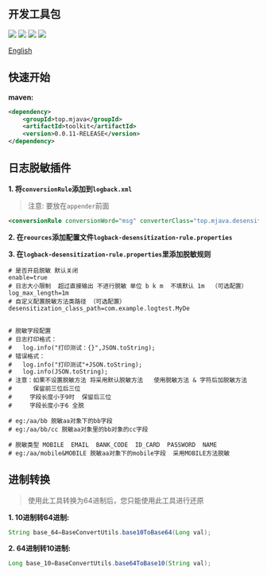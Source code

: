 ## 开发工具包
![](https://img.shields.io/badge/Tool-%E5%B7%A5%E5%85%B7%E5%8C%85-orange) 
![](https://img.shields.io/badge/%E6%97%A5%E5%BF%97-Logback-red) 
![](https://img.shields.io/badge/%E8%BF%9B%E5%88%B6%E8%BD%AC%E6%8D%A2-BaseConversion-green) 
![](https://img.shields.io/badge/%E9%9B%AA%E8%8A%B1%E7%AE%97%E6%B3%95-SnowFlake-blue)

[English](https://github.com/GreyCode9/toolkit/blob/master/README.md)

## 快速开始
**maven:**
```xml
<dependency>
    <groupId>top.mjava</groupId>
    <artifactId>toolkit</artifactId>
    <version>0.0.11-RELEASE</version>
</dependency>
```

## 日志脱敏插件
**1. 将`conversionRule`添加到`logback.xml`**
> 注意: 要放在`appender`前面
```xml
<conversionRule conversionWord="msg" converterClass="top.mjava.desensitization.TopLogMsgConvert"/>
```
**2. 在`reources`添加配置文件`logback-desensitization-rule.properties`**

**3. 在`logback-desensitization-rule.properties`里添加脱敏规则**
```properties
# 是否开启脱敏 默认关闭
enable=true
# 日志大小限制  超过直接输出 不进行脱敏 单位 b k m  不填默认 1m  （可选配置）
log_max_length=1m
# 自定义配置脱敏方法类路径 （可选配置）
desensitization_class_path=com.example.logtest.MyDe


# 脱敏字段配置 
# 日志打印格式： 
#   log.info("打印测试：{}",JSON.toString);
# 错误格式：
#   log.info("打印测试"+JSON.toString);
#   log.info(JSON.toString);
# 注意：如果不设置脱敏方法 将采用默认脱敏方法   使用脱敏方法 & 字符后加脱敏方法
#      保留前三位后三位
#     字段长度小于9时  保留后三位
#     字段长度小于6 全脱

# eg:/aa/bb 脱敏aa对象下的bb字段
# eg:/aa/bb/cc 脱敏aa对象里的bb对象的cc字段

# 脱敏类型 MOBILE  EMAIL  BANK_CODE  ID_CARD  PASSWORD  NAME  
# eg:/aa/mobile&MOBILE 脱敏aa对象下的mobile字段  采用MOBILE方法脱敏

```

## 进制转换
> 使用此工具转换为64进制后，您只能使用此工具进行还原

**1. 10进制转64进制:**
```java
String base_64=BaseConvertUtils.base10ToBase64(Long val);
```
**2. 64进制转10进制:**
```java
Long base_10=BaseConvertUtils.base64ToBase10(String val);
```
